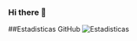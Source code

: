 ### Hi there 👋

<!--
**Pablora9910/Pablora9910** is a ✨ _special_ ✨ repository because its `README.md` (this file) appears on your GitHub profile.

Here are some ideas to get you started:

- 🔭 I’m currently working on ...
- 🌱 I’m currently learning Develop multi platform Application
- 👯 I’m looking to collaborate on ...
- 🤔 I’m looking for help with ...
- 💬 Ask me about ...
- 📫 How to reach me: ...
- 😄 Pronouns: ...
- ⚡ Fun fact: ...
-->
##Estadisticas GitHub
![Estadisticas](https://github-readme-stats.vercel.app/api?username=Pablora9910&show_icons=true)
